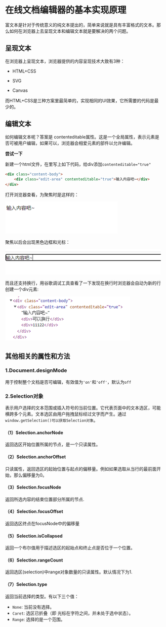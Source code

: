 # 在线文档编辑器的基本实现原理

富文本是针对于传统意义的纯文本提出的，简单来说就是具有丰富格式的文本。那么如何在浏览器上去呈现文本和编辑文本就是要解决的两个问题。



## 呈现文本

在浏览器上呈现文本，浏览器提供的内容呈现技术大致有3种：

- HTML+CSS

- SVG

- Canvas

而HTML+CSS是三种方案里最简单的，实现相同的UI效果，它所需要的代码是最少的。



## 编辑文本

如何编辑文本呢？答案是 contenteditable属性。这是一个全局属性，表示元素是否可被用户编辑，如果可以，浏览器会相爱元素的部件以允许编辑。



**尝试一下**

新建一个html文件，在<body>里写上如下代码，给div添加`contenteditable="true"`

```html
<div class="content-body">
	<div class="edit-area" contenteditable="true">输入内容吧~</div>
</div>
```

打开浏览器查看，为聚焦时是这样的：

<img src="../assets/images/14.png"/>

聚焦以后会出现黑色边框和光标：

<img src="../assets/images/15.png"/>

而且还支持换行，用谷歌调试工具查看了一下发现在换行时浏览器会自动为新的行创建一个div元素:

<img title="" src="../assets/images/17.png" alt="">



## 其他相关的属性和方法

### 1.Document.designMode

用于控制整个文档是否可编辑，有效值为`'on'`和`'off'`，默认为`off`

### 2.Selection对象

表示用户选择的文本范围或插入符号的当前位置。它代表页面中的文本选区，可能横跨多个元素。文本选区由用户拖拽鼠标经过文字而产生。通过`window.getSelection()可以获取Selection对象`。

#### （1）Selection.anchorNode

返回选区开始位置所属的节点，是一个只读属性。

#### （2）Selection.anchorOffset

只读属性，返回选区的起始位置与起点的偏移量。例如如果选取从当行的最前面开始，那么偏移量为0。

#### （3）Selection.focusNode

返回所选内容的结束位置部分所属的节点.

#### （4）Selection.focusOffset

返回选区终点在focusNode中的偏移量

#### （5）Selection.isCollapsed

返回一个布尔值用于描述选区的起始点和终止点是否位于一个位置。

#### （6）Selection.rangeCount

返回选区(selection)中range对象数量的只读属性。默认情况下为1.

#### （7）Selection.type

返回当前选择的类型。有以下三个值：

- `None`: 当前没有选择。
- `Caret`: 选区已折叠（即 光标在字符之间，并未处于选中状态）。
- `Range`: 选择的是一个范围。

